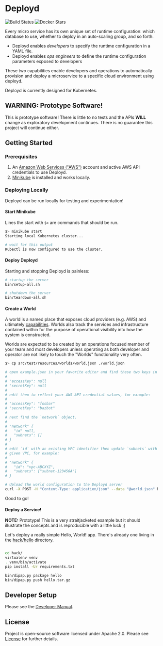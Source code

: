 # Deployd

[![Build Status](https://travis-ci.org/datawire/deployd.svg?branch=master)](https://travis-ci.org/datawire/deployd)
[![Docker Stars](https://img.shields.io/docker/stars/datawire/deployd.svg)](https://hub.docker.com/r/datawire/deployd)

Every micro service has its own unique set of runtime configuration: which database to use, whether to deploy in an auto-scaling group, and so forth.

* Deployd enables *developers* to specify the runtime configuration in a YAML file.
* Deployd enables *ops engineers* to define the runtime configuration parameters exposed to developers

These two capabilities enable developers and operations to automatically provision and deploy a microservice to a specific cloud environment using deployd.

Deployd is currently designed for Kubernetes.

## WARNING: Prototype Software!

This is prototype software! There is little to no tests and the APIs **WILL** change as exploratory development continues. There is no guarantee this project will continue either.

## Getting Started

### Prerequisites

1. An [Amazon Web Services ("AWS")](https://aws.amazon.com/) account and active AWS API credentials to use Deployd.
2. [Minikube](https://github.com/kubernetes/minikube) is installed and works locally.

### Deploying Locally

Deployd can be run locally for testing and experimentation!

#### Start Minikube

Lines the start with `$>` are commands that should be run.

```bash
$> minikube start
Starting local Kubernetes cluster...

# wait for this output
Kubectl is now configured to use the cluster.
```

#### Deploy Deployd

Starting and stopping Deployd is painless:

```bash
# startup the server
bin/setup-all.sh

# shutdown the server
bin/teardown-all.sh
```

#### Create a World

A world is a named place that exposes cloud providers (e.g. AWS) and ultimately [capabilities](#docs/design.md). Worlds also track the services and infrastructure contained within for the purpose of operational visibility into how the system is constructed.

Worlds are expected to be created by an operations focused member of your team and most developers unless operating as both developer and operator are not likely to touch the "Worlds" functionality very often.

```bash
$> cp src/test/resources/worlds/world.json ./world.json

# open example.json in your favorite editor and find these two keys in the JSON
#
# "accessKey": null
# "secretKey": null
#
# edit them to reflect your AWS API credential values, for example:
#
# "accessKey": "foobar"
# "secretKey": "bazbot"
#
# next find the `network` object.
#
# "network" {
#   "id" null,
#   "subnets": []
# }
#
# edit `id` with an existing VPC identifier then update `subnets` with at least one subnet ID in the
# given VPC, for example:
#
# "network" {
#   "id": "vpc-ABCXYZ",
#   "subnets": ["subnet-123456A"]
# }

# Upload the world configuration to the Deployd server
curl -X POST -H "Content-Type: application/json" --data "@world.json" http://127.0.0.1/worlds
```

Good to go!

#### Deploy a Service!

**NOTE:** Prototype! This is a very straitjacketed example but it should illustrate the concepts and is reproducible with a little luck ;)

Let's deploy a really simple Hello, World! app. There's already one living in the [hack/hello](hack/hello) directory.

```bash

cd hack/
virtualenv venv
. venv/bin/activate
pip install -Ur requirements.txt

bin/dipap.py package hello
bin/dipap.py push hello.tar.gz
```

## Developer Setup

Please see the [Developer Manual](doc/developer.md).

## License

Project is open-source software licensed under Apache 2.0. Please see [License](LICENSE) for further details.